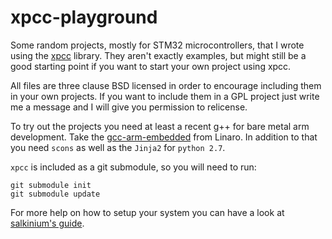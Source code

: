 xpcc-playground
===============

Some random projects, mostly for STM32 microcontrollers, that I wrote using
the [xpcc](https://github.com/roboterclubaachen/xpcc) library.
They aren't exactly examples, but might still be a good starting point
if you want to start your own project using xpcc.

All files are three clause BSD licensed in order to encourage including
them in your own projects. If you want to include them in a GPL project
just write me a message and I will give you permission to relicense.

To try out the projects you need at least a recent g++ for bare metal arm
development. Take the [gcc-arm-embedded](https://launchpad.net/gcc-arm-embedded) from Linaro.
In addition to that you need `scons` as well as the `Jinja2` for `python 2.7`.

`xpcc` is included as a git submodule, so you will need to run:

	git submodule init
	git submodule update

For more help on how to setup your system you can have a look at
[salkinium's guide](https://github.com/salkinium/corona/tree/master/software).
